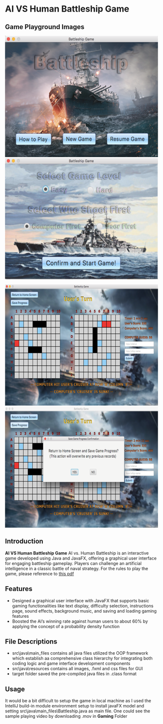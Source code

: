 # AI VS Human Battleship Game

## Game Playground Images
<p align="center">
  <img src="https://github.com/angel-gao/AI-VS-Human-Battleship/blob/main/readme_images/Picture1.png" alt="Image 1" width="600" height="400"/>
  <img src="https://github.com/angel-gao/AI-VS-Human-Battleship/blob/main/readme_images/Picture2.png" alt="Image 2" width="600" height="400"/>
</p>
<p align="center">
  <img src="https://github.com/angel-gao/AI-VS-Human-Battleship/blob/main/readme_images/Picture3.png" alt="Image 3" width="600" height="400"/>
  <img src="https://github.com/angel-gao/AI-VS-Human-Battleship/blob/main/readme_images/Picture4.png" alt="Image 4" width="600" height="400"/>
</p>


## Introduction

**AI VS Human Battleship Game** AI vs. Human Battleship is an interactive game developed using Java and JavaFX, offering a graphical user interface for engaging battleship gameplay. Players can challenge an artificial intelligence in a classic battle of naval strategy. For the rules to play the game, please reference to [this pdf](https://www.hasbro.com/common/instruct/battleship.pdf)

## Features

- Designed a graphical user interface with JavaFX that supports basic gaming functionalities like text display, difficulty selection, instructions page, sound effects, background music, and saving and loading gaming features
- Boosted the AI’s winning rate against human users to about 60% by applying the concept of a probability density function


## File Descriptions
- src\java\main_files contains all java files utilized the OOP framework which establish aa comprehensive class hierarchy for integrating both coding logic and game interface development components
- src\java\resources contains all images, .fxml and css files for GUI
- target folder saved the pre-compiled java files in .class format


## Usage
It would be a bit difficult to setup the game in local machine as I used the IntelliJ build-in module environment setup to install javaFX model and setting src\java\main_files\Battleship.java as main file. One could see the sample playing video by downloading .mov in **Gaming** Folder


